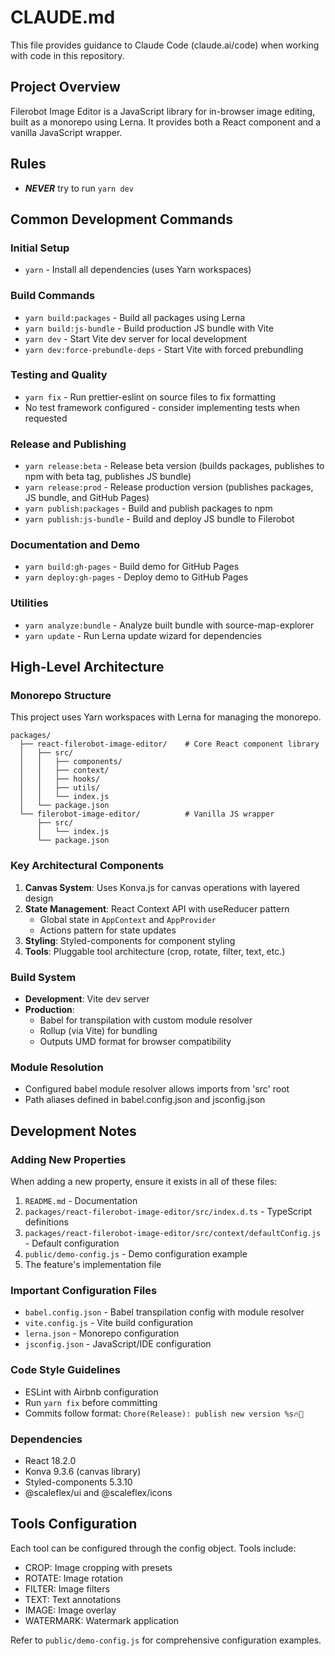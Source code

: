 # CLAUDE.md

This file provides guidance to Claude Code (claude.ai/code) when working with code in this repository.

## Project Overview

Filerobot Image Editor is a JavaScript library for in-browser image editing, built as a monorepo using Lerna. It provides both a React component and a vanilla JavaScript wrapper.

## Rules

- **_NEVER_** try to run `yarn dev`

## Common Development Commands

### Initial Setup

- `yarn` - Install all dependencies (uses Yarn workspaces)

### Build Commands

- `yarn build:packages` - Build all packages using Lerna
- `yarn build:js-bundle` - Build production JS bundle with Vite
- `yarn dev` - Start Vite dev server for local development
- `yarn dev:force-prebundle-deps` - Start Vite with forced prebundling

### Testing and Quality

- `yarn fix` - Run prettier-eslint on source files to fix formatting
- No test framework configured - consider implementing tests when requested

### Release and Publishing

- `yarn release:beta` - Release beta version (builds packages, publishes to npm with beta tag, publishes JS bundle)
- `yarn release:prod` - Release production version (publishes packages, JS bundle, and GitHub Pages)
- `yarn publish:packages` - Build and publish packages to npm
- `yarn publish:js-bundle` - Build and deploy JS bundle to Filerobot

### Documentation and Demo

- `yarn build:gh-pages` - Build demo for GitHub Pages
- `yarn deploy:gh-pages` - Deploy demo to GitHub Pages

### Utilities

- `yarn analyze:bundle` - Analyze built bundle with source-map-explorer
- `yarn update` - Run Lerna update wizard for dependencies

## High-Level Architecture

### Monorepo Structure

This project uses Yarn workspaces with Lerna for managing the monorepo.

```
packages/
  ├── react-filerobot-image-editor/    # Core React component library
  │   ├── src/
  │   │   ├── components/
  │   │   ├── context/
  │   │   ├── hooks/
  │   │   ├── utils/
  │   │   └── index.js
  │   └── package.json
  └── filerobot-image-editor/          # Vanilla JS wrapper
      ├── src/
      │   └── index.js
      └── package.json
```

### Key Architectural Components

1. **Canvas System**: Uses Konva.js for canvas operations with layered design
2. **State Management**: React Context API with useReducer pattern
   - Global state in `AppContext` and `AppProvider`
   - Actions pattern for state updates
3. **Styling**: Styled-components for component styling
4. **Tools**: Pluggable tool architecture (crop, rotate, filter, text, etc.)

### Build System

- **Development**: Vite dev server
- **Production**:
  - Babel for transpilation with custom module resolver
  - Rollup (via Vite) for bundling
  - Outputs UMD format for browser compatibility

### Module Resolution

- Configured babel module resolver allows imports from 'src' root
- Path aliases defined in babel.config.json and jsconfig.json

## Development Notes

### Adding New Properties

When adding a new property, ensure it exists in all of these files:

1. `README.md` - Documentation
2. `packages/react-filerobot-image-editor/src/index.d.ts` - TypeScript definitions
3. `packages/react-filerobot-image-editor/src/context/defaultConfig.js` - Default configuration
4. `public/demo-config.js` - Demo configuration example
5. The feature's implementation file

### Important Configuration Files

- `babel.config.json` - Babel transpilation config with module resolver
- `vite.config.js` - Vite build configuration
- `lerna.json` - Monorepo configuration
- `jsconfig.json` - JavaScript/IDE configuration

### Code Style Guidelines

- ESLint with Airbnb configuration
- Run `yarn fix` before committing
- Commits follow format: `Chore(Release): publish new version %s🔥🚀`

### Dependencies

- React 18.2.0
- Konva 9.3.6 (canvas library)
- Styled-components 5.3.10
- @scaleflex/ui and @scaleflex/icons

## Tools Configuration

Each tool can be configured through the config object. Tools include:

- CROP: Image cropping with presets
- ROTATE: Image rotation
- FILTER: Image filters
- TEXT: Text annotations
- IMAGE: Image overlay
- WATERMARK: Watermark application

Refer to `public/demo-config.js` for comprehensive configuration examples.
